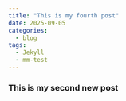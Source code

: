 ```yaml
---
title: "This is my fourth post"
date: 2025-09-05
categories:
  - blog
tags:
  - Jekyll
  - mm-test
---
```



### This is my second new post

